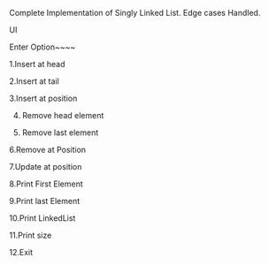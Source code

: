 Complete Implementation of Singly Linked List. Edge cases Handled.


UI 

Enter Option~~~~

1.Insert at head

2.Insert at tail

3.Insert at position

4. Remove head element

5. Remove last element

6.Remove at Position

7.Update at position

8.Print First Element

9.Print last Element

10.Print LinkedList

11.Print size

12.Exit	

~~~~~~~~~~~~~~~~~~~~~~~~~~~~~~~~~~~~~~~~~~~~~~~

